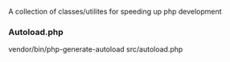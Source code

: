 A collection of classes/utilites for speeding up php development

### Autoload.php

vendor/bin/php-generate-autoload src/autoload.php
